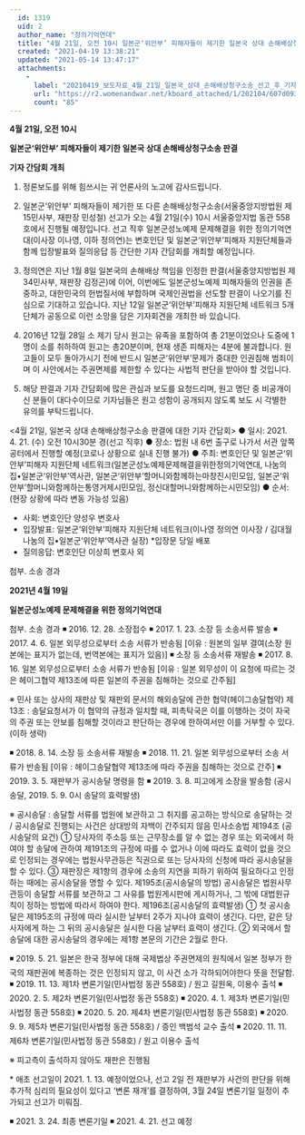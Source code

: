 ```yaml
---
  id: 1319
  uid: 2
  author_name: "정의기억연대"
  title: "4월 21일, 오전 10시 일본군‘위안부’ 피해자들이 제기한 일본국 상대 손해배상청구소송 판결 기자 간담회 개최"
  created: "2021-04-19 13:38:21"
  updated: "2021-05-14 13:47:17"
  attachments: 
    - 
      label: "20210419_보도자료_4월_21일_일본국_상대_손해배상청구소송_선고_후_기자간담회_개최.hwp"
      url: "https://r2.womenandwar.net/kboard_attached/1/202104/607d093d5bf036019122.hwp"
      count: "85"
---
```

**4월 21일, 오전 10시**

**일본군‘위안부’ 피해자들이 제기한 일본국 상대 손해배상청구소송 판결**

**기자 간담회 개최**

1. 정론보도를 위해 힘쓰시는 귀 언론사의 노고에 감사드립니다.

2. 일본군‘위안부’ 피해자들이 제기한 또 다른 손해배상청구소송(서울중앙지방법원 제15민사부, 재판장 민성철) 선고가 오는 4월 21일(수) 10시 서울중앙지법 동관 558호에서 진행될 예정입니다. 선고 직후 일본군성노예제 문제해결을 위한 정의기억연대(이사장 이나영, 이하 정의연)는 변호인단 및 일본군‘위안부’피해자 지원단체들과 함께 입장발표와 질의응답 등 간단한 기자 간담회를 개최할 예정입니다. 

3. 정의연은 지난 1월 8일 일본국의 손해배상 책임을 인정한 판결(서울중앙지방법원 제34민사부, 재판장 김정곤)에 이어, 이번에도 일본군성노예제 피해자들의 인권을 존중하고, 대한민국의 헌법질서에 부합하며 국제인권법을 선도할 판결이 나오기를 진심으로 기대하고 있습니다. 지난 12일 일본군‘위안부’피해자 지원단체 네트워크 5개 단체가 공동으로 이런 소망을 담은 기자회견을 개최한 바 있습니다. 

4. 2016년 12월 28일 소 제기 당시 원고는 유족을 포함하여 총 21분이었으나 도중에 1명이 소를 취하하여 원고는 총20분이며, 현재 생존 피해자는 4분에 불과합니다. 원고들이 모두 돌아가시기 전에 반드시 일본군‘위안부’문제가 중대한 인권침해 범죄이며 이 사안에서는 주권면제를 제한할 수 있다는 사법적 판단을 받아야 할 것입니다. 

5. 해당 판결과 기자 간담회에 많은 관심과 보도를 요청드리며, 원고 명단 중 비공개이신 분들이 대다수이므로 기자님들은 원고 성함이 공개되지 않도록 보도 시 각별한 유의를 부탁드립니다.

<4월 21일, 일본국 상대 손해배상청구소송 판결에 대한 기자 간담회>
● 일시: 2021. 4. 21. (수) 오전 10시30분 경(선고 직후)
● 장소: 법원 내 6번 출구로 나가서 서관 앞쪽 공터에서 진행할 예정(코로나 상황으로 실내 진행 불가)
● 주최: 변호인단 및 일본군‘위안부’피해자 지원단체 네트워크(일본군성노예제문제해결을위한정의기억연대, 나눔의 집•일본군‘위안부’역사관, 일본군‘위안부’할머니와함께하는마창진시민모임, 일본군‘위안부’할머니와함께하는통영거제시민모임, 정신대할머니와함께하는시민모임)
● 순서: (현장 상황에 따라 변동 가능성 있음)
 - 사회: 변호인단 양성우 변호사
 - 입장발표: 일본군‘위안부’피해자 지원단체 네트워크(이나영 정의연 이사장 / 김대월 나눔의 집•일본군‘위안부’역사관 실장) \*입장문 당일 배포
 - 질의응답: 변호인단 이상희 변호사 외 
 
첨부. 소송 경과

**2021년 4월 19일**

**일본군성노예제 문제해결을 위한 정의기억연대**

첨부. 소송 경과
◾ 2016. 12. 28. 소장접수
◾ 2017. 1. 23. 소장 등 소송서류 발송
◾ 2017. 4. 6. 일본 외무성으로부터 소송 서류가 반송됨 \[이유 : 원본의 일부 결여(소장 원본에는 표지가 없는데, 번역본에는 표지가 있음)\] 
◾ 소장 등 소송서류 재발송
◾ 2017. 8. 16. 일본 외무성으로부터 소송 서류가 반송됨 \[이유 : 일본 외무성이 이 요청에 따르는 것은 헤이그협약 제13조에 따른 일본의 주권을 침해하는 것으로 간주됨\]

※ 민사 또는 상사의 재판상 및 재판외 문서의 해외송달에 관한 협약(헤이그송달협약) 제13조 : 송달요청서가 이 협약의 규정과 일치할 때, 피촉탁국은 이를 이행하는 것이 자국의 주권 또는 안보를 침해할 것이라고 판단하는 경우에 한하여서만 이를 거부할 수 있다. (이하 생략) 


◾ 2018. 8. 14. 소장 등 소송서류 재발송
◾ 2018. 11. 21. 일본 외무성으로부터 소송 서류가 반송됨 \[이유 : 헤이그송달협약 제13조에 따라 주권을 침해하는 것으로 간주\]
◾ 2019. 3. 5. 재판부가 공시송달 명령을 함
◾ 2019. 3. 8. 피고에게 소장을 발송함 (공시송달, 2019. 5. 9. 0시 송달의 효력발생) 

※ 공시송달 : 송달할 서류를 법원에 보관하고 그 취지를 공고하는 방식으로 송달하는 것 / 공시송달로 진행되는 사건은 상대방의 자백이 간주되지 않음 
민사소송법 
제194조 (공시송달의 요건)
① 당사자의 주소등 또는 근무장소를 알 수 없는 경우 또는 외국에서 하여야 할 송달에 관하여 제191조의 규정에 따를 수 없거나 이에 따라도 효력이 없을 것으로 인정되는 경우에는 법원사무관등은 직권으로 또는 당사자의 신청에 따라 공시송달을 할 수 있다. 
③ 재판장은 제1항의 경우에 소송의 지연을 피하기 위하여 필요하다고 인정하는 때에는 공시송달을 명할 수 있다. 
제195조(공시송달의 방법)
공시송달은 법원사무관등이 송달할 서류를 보관하고 그 사유를 법원게시판에 게시하거나, 그 밖에 대법원규칙이 정하는 방법에 따라서 하여야 한다.
제196조(공시송달의 효력발생)
① 첫 공시송달은 제195조의 규정에 따라 실시한 날부터 2주가 지나야 효력이 생긴다. 다만, 같은 당사자에게 하는 그 뒤의 공시송달은 실시한 다음 날부터 효력이 생긴다.
② 외국에서 할 송달에 대한 공시송달의 경우에는 제1항 본문의 기간은 2월로 한다.

◾ 2019. 5. 21. 일본은 한국 정부에 대해 국제법상 주권면제의 원칙에서 일본 정부가 한국의 재판권에 복종하는 것은 인정되지 않고, 이 사건 소가 각하되어야한다 뜻을 전달함.
◾ 2019. 11. 13. 제1차 변론기일(민사법정 동관 558호) / 원고 길원옥, 이용수 출석
◾ 2020. 2. 5. 제2차 변론기일(민사법정 동관 558호)
◾ 2020. 4. 1. 제3차 변론기일(민사법정 동관 558호)
◾ 2020. 5. 20. 제4차 변론기일(민사법정 동관 558호)
◾ 2020. 9. 9. 제5차 변론기일(민사법정 동관 558호) / 증인 백범석 교수 출석 
◾ 2020. 11. 11. 제6차 변론기일(민사법정 동관 558호) / 원고 이용수 출석 

※ 피고측이 출석하지 않아도 재판은 진행됨


\* 애초 선고일이 2021. 1. 13. 예정이었으나, 선고 2일 전 재판부가 사건의 판단을 위해 추가적 심리의 필요성이 있다고 ‘변론 재개’를 결정하여, 3월 24일 변론기일 일정이 추가되고 선고가 미뤄짐.

◾ 2021. 3. 24. 최종 변론기일 
◾ 2021. 4. 21. 선고 예정